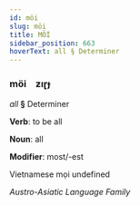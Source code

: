 ```yaml
---
id: möi
slug: möi
title: MÖİ
sidebar_position: 663
hoverText: all § Determiner
---
```


### möi&emsp;<span kind="abugida">ƶıɽɟ</span>

*all* **§** Determiner

**Verb**: to be all

**Noun**: all

**Modifier**: most/-est

Vietnamese mọi  undefined

*Austro-Asiatic Language Family*